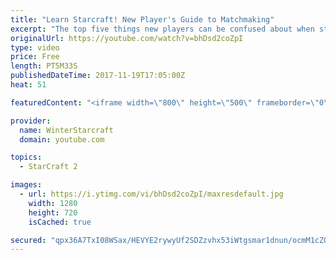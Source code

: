 ```yaml
---
title: "Learn Starcraft! New Player's Guide to Matchmaking"
excerpt: "The top five things new players can be confused about when starting off playing Starcraft 2!"
originalUrl: https://youtube.com/watch?v=bhDsd2coZpI
type: video
price: Free
length: PT5M33S
publishedDateTime: 2017-11-19T17:05:00Z
heat: 51

featuredContent: "<iframe width=\"800\" height=\"500\" frameborder=\"0\" src=\"https://www.youtube.com/embed/bhDsd2coZpI\" allow=\"accelerometer; autoplay; encrypted-media; gyroscope; picture-in-picture\" allowfullscreen></iframe>"

provider:
  name: WinterStarcraft
  domain: youtube.com

topics:
  - StarCraft 2

images:
  - url: https://i.ytimg.com/vi/bhDsd2coZpI/maxresdefault.jpg
    width: 1280
    height: 720
    isCached: true

secured: "qpx36A7TxI08WSax/HEVYE2rywyUf2SDZzvhx53iWtgsmar1dnun/ocmM1cZO7/BGADkWG3Tlgxn8fRtW16r+4LcVmPsxTpSTUj8/X/IUDwWRp/UWt7+jPvwKPI3ePK5RwLbfW97v4G0Df2Zw1HqqT7O7+/QFSYoukXNYGB+QjM9vZg6+Pgep9ed4HGfbC6vUOZR5uXfwZMNPJC2YeTu569r2/r4koxEoPWp1V6Id6j4Ymm9NSpSKv2s8QbaQmTFG13gjWMHp5stzoshN8XAP0mziMU6DJ1KyWz3/1+EK4sV9Rrcgfh0fK45bm+kECQ5aCRVrEEcDfG1eGusfHW5nGQipeTQe5m39WS1rjEN8Bx3HE6fjqHXmbSfBv6EPMZ9GUbkvMHBftE1k67mF4gn7KviwBjU4xRC6sOlOdw10WI=;khjblxybYg0beb9uDz4UBQ=="
---
```


